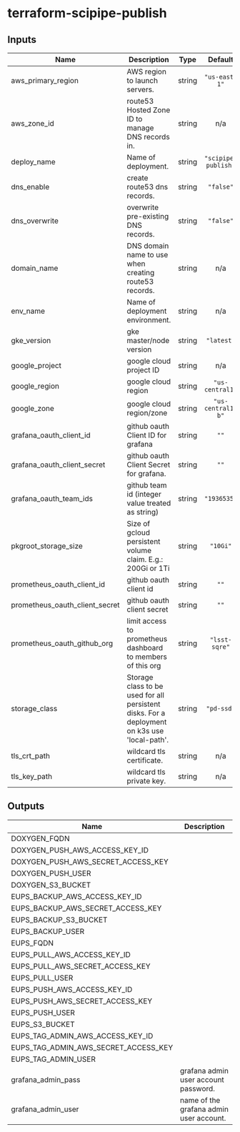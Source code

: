 # terraform-scipipe-publish

<!-- BEGINNING OF PRE-COMMIT-TERRAFORM DOCS HOOK -->
## Inputs

| Name | Description | Type | Default | Required |
|------|-------------|:----:|:-----:|:-----:|
| aws\_primary\_region | AWS region to launch servers. | string | `"us-east-1"` | no |
| aws\_zone\_id | route53 Hosted Zone ID to manage DNS records in. | string | n/a | yes |
| deploy\_name | Name of deployment. | string | `"scipipe-publish"` | no |
| dns\_enable | create route53 dns records. | string | `"false"` | no |
| dns\_overwrite | overwrite pre-existing DNS records. | string | `"false"` | no |
| domain\_name | DNS domain name to use when creating route53 records. | string | n/a | yes |
| env\_name | Name of deployment environment. | string | n/a | yes |
| gke\_version | gke master/node version | string | `"latest"` | no |
| google\_project | google cloud project ID | string | n/a | yes |
| google\_region | google cloud region | string | `"us-central1"` | no |
| google\_zone | google cloud region/zone | string | `"us-central1-b"` | no |
| grafana\_oauth\_client\_id | github oauth Client ID for grafana | string | `""` | no |
| grafana\_oauth\_client\_secret | github oauth Client Secret for grafana. | string | `""` | no |
| grafana\_oauth\_team\_ids | github team id (integer value treated as string) | string | `"1936535"` | no |
| pkgroot\_storage\_size | Size of gcloud persistent volume claim. E.g.: 200Gi or 1Ti | string | `"10Gi"` | no |
| prometheus\_oauth\_client\_id | github oauth client id | string | `""` | no |
| prometheus\_oauth\_client\_secret | github oauth client secret | string | `""` | no |
| prometheus\_oauth\_github\_org | limit access to prometheus dashboard to members of this org | string | `"lsst-sqre"` | no |
| storage\_class | Storage class to be used for all persistent disks. For a deployment on k3s use 'local-path'. | string | `"pd-ssd"` | no |
| tls\_crt\_path | wildcard tls certificate. | string | n/a | yes |
| tls\_key\_path | wildcard tls private key. | string | n/a | yes |

## Outputs

| Name | Description |
|------|-------------|
| DOXYGEN\_FQDN |  |
| DOXYGEN\_PUSH\_AWS\_ACCESS\_KEY\_ID |  |
| DOXYGEN\_PUSH\_AWS\_SECRET\_ACCESS\_KEY |  |
| DOXYGEN\_PUSH\_USER |  |
| DOXYGEN\_S3\_BUCKET |  |
| EUPS\_BACKUP\_AWS\_ACCESS\_KEY\_ID |  |
| EUPS\_BACKUP\_AWS\_SECRET\_ACCESS\_KEY |  |
| EUPS\_BACKUP\_S3\_BUCKET |  |
| EUPS\_BACKUP\_USER |  |
| EUPS\_FQDN |  |
| EUPS\_PULL\_AWS\_ACCESS\_KEY\_ID |  |
| EUPS\_PULL\_AWS\_SECRET\_ACCESS\_KEY |  |
| EUPS\_PULL\_USER |  |
| EUPS\_PUSH\_AWS\_ACCESS\_KEY\_ID |  |
| EUPS\_PUSH\_AWS\_SECRET\_ACCESS\_KEY |  |
| EUPS\_PUSH\_USER |  |
| EUPS\_S3\_BUCKET |  |
| EUPS\_TAG\_ADMIN\_AWS\_ACCESS\_KEY\_ID |  |
| EUPS\_TAG\_ADMIN\_AWS\_SECRET\_ACCESS\_KEY |  |
| EUPS\_TAG\_ADMIN\_USER |  |
| grafana\_admin\_pass | grafana admin user account password. |
| grafana\_admin\_user | name of the grafana admin user account. |

<!-- END OF PRE-COMMIT-TERRAFORM DOCS HOOK -->

